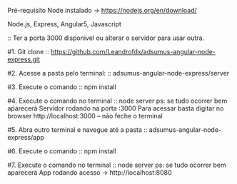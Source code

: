 Pré-requisito
Node instalado -> https://nodejs.org/en/download/

Node.js, Express, Angular5, Javascript

:: Ter a porta 3000 disponivel ou alterar o servidor para usar outra.


#1.	Git clone 
:: https://github.com/Leandrofdx/adsumus-angular-node-express.git


#2.	Acesse a pasta pelo terminal: 
:: adsumus-angular-node-express/server


#3.	Execute o comando
:: npm install


#4.	Execute o comando no terminal
:: node server
ps: se tudo ocorrer bem aparecerá Servidor rodando na porta :3000
Para acessar basta digitar no browser http://localhost:3000 – não feche o terminal


#5.	Abra outro terminal e navegue até a pasta
:: adsumus-angular-node-express/app


#6.	Execute o comando
:: npm install


#7.	Execute o comando no terminal
:: node server
ps: se tudo ocorrer bem aparecerá App rodando acesso -> http://localhost:8080
